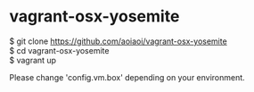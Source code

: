 # vagrant-osx-yosemite

$ git clone https://github.com/aoiaoi/vagrant-osx-yosemite  
$ cd vagrant-osx-yosemite  
$ vagrant up  

Please change 'config.vm.box' depending on your environment.
